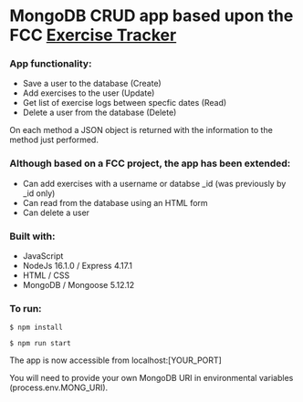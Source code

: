 # MongoDB CRUD app based upon the FCC [Exercise Tracker](https://www.freecodecamp.org/learn/apis-and-microservices/apis-and-microservices-projects/exercise-tracker)

### App functionality: 
- Save a user to the database (Create)
- Add exercises to the user (Update)
- Get list of exercise logs between specfic dates (Read)
- Delete a user from the database (Delete)

On each method a JSON object is returned with the information to the method just performed.

### Although based on a FCC project, the app has been extended:
- Can add exercises with a username or databse _id (was previously by _id only)
- Can read from the database using an HTML form 
- Can delete a user

### Built with:

- JavaScript
- NodeJs 16.1.0 / Express 4.17.1
- HTML / CSS
- MongoDB / Mongoose 5.12.12

### To run:

```
$ npm install
```

```
$ npm run start
```

The app is now accessible from localhost:[YOUR_PORT]

You will need to provide your own MongoDB URI in environmental variables (process.env.MONG_URI).
